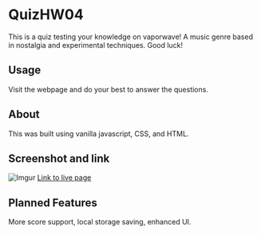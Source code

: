 # QuizHW04
This is a quiz testing your knowledge on vaporwave! A music genre based in nostalgia and experimental techniques. Good luck!

## Usage
Visit the webpage and do your best to answer the questions.

## About
This was built using vanilla javascript, CSS, and HTML.

## Screenshot and link
![Imgur](https://i.imgur.com/fJmbVuC.jpg)
[Link to live page](https://con0fav.github.io/Quiz-bc04/)

## Planned Features
More score support, local storage saving, enhanced UI.
